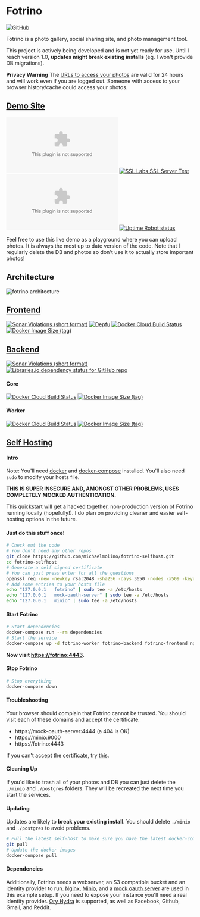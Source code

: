 # Fotrino

[![GitHub](https://img.shields.io/github/license/michaelmolino/fotrino-frontend?style=for-the-badge)](https://www.gnu.org/licenses/gpl-3.0.en.html)

Fotrino is a photo gallery, social sharing site, and photo management tool.

This project is actively being developed and is not yet ready for use. Until I reach version 1.0, **updates might break existing installs** (eg. I won't provide DB migrations).

**Privacy Warning** The [URLs to access your photos](https://docs.aws.amazon.com/AmazonS3/latest/dev/ShareObjectPreSignedURL.html) are valid for 24 hours and will work even if you are logged out. Someone with access to your browser history/cache could access your photos.

## [Demo Site](https://www.fotrino.com/)

[![Chromium HSTS preload](https://img.shields.io/hsts/preload/fotrino.com?style=for-the-badge)](https://hstspreload.org/?domain=fotrino.com)
[![SSL Labs SSL Server Test](https://img.shields.io/badge/SSL%20LABS-A%2B-brightgreen?style=for-the-badge)](https://www.ssllabs.com/ssltest/analyze.html?d=fotrino.com)
[![Mozilla HTTP Observatory Grade](https://img.shields.io/mozilla-observatory/grade/fotrino.com?publish&style=for-the-badge)](https://observatory.mozilla.org/analyze/fotrino.com)
[![Uptime Robot status](https://img.shields.io/uptimerobot/status/m784831310-cc936a200e25a76f2cb55b9d?style=for-the-badge)](https://stats.uptimerobot.com/wn3MlHLvwG)

Feel free to use this live demo as a playground where you can upload photos. It is always the most up to date version of the code. Note that I regularly delete the DB and photos so don't use it to actually store important photos!

## Architecture

![fotrino architecture](https://docs.google.com/drawings/d/e/2PACX-1vSGRI9GP1OKkTt1A0YWXzWCZVZ5ZhtwJ7JMlOvahc-qVFVe9IGzvGr6aiKd4aj5_dNCXZlY3RFW_A95/pub?w=800)

## [Frontend](https://github.com/michaelmolino/fotrino-frontend)

[![Sonar Violations (short format)](https://img.shields.io/sonar/violations/michaelmolino_fotrino-frontend?label=sonar%20violations&server=https%3A%2F%2Fsonarcloud.io&style=for-the-badge)](https://sonarcloud.io/dashboard?id=michaelmolino_fotrino-frontend)
[![Depfu](https://img.shields.io/depfu/michaelmolino/fotrino-frontend?style=for-the-badge)](https://depfu.com/github/michaelmolino/fotrino-frontend?project_id=13874)
[![Docker Cloud Build Status](https://img.shields.io/docker/cloud/build/michaelmolino/fotrino-frontend?style=for-the-badge)](https://hub.docker.com/repository/docker/michaelmolino/fotrino-frontend)
[![Docker Image Size (tag)](https://img.shields.io/docker/image-size/michaelmolino/fotrino-frontend/latest?label=Docker%20Image%20Size&style=for-the-badge)](https://hub.docker.com/repository/docker/michaelmolino/fotrino-frontend)

## [Backend](https://github.com/michaelmolino/fotrino-backend)

[![Sonar Violations (short format)](https://img.shields.io/sonar/violations/michaelmolino_fotrino-backend?label=sonar%20violations&server=https%3A%2F%2Fsonarcloud.io&style=for-the-badge)](https://sonarcloud.io/dashboard?id=michaelmolino_fotrino-backend)
[![Libraries.io dependency status for GitHub repo](https://img.shields.io/librariesio/github/michaelmolino/fotrino-backend?style=for-the-badge)](https://libraries.io/github/michaelmolino/fotrino-backend)

#### Core

[![Docker Cloud Build Status](https://img.shields.io/docker/cloud/build/michaelmolino/fotrino-backend?style=for-the-badge)](https://hub.docker.com/repository/docker/michaelmolino/fotrino-backend)
[![Docker Image Size (tag)](https://img.shields.io/docker/image-size/michaelmolino/fotrino-backend/latest?label=Docker%20Image%20Size&style=for-the-badge)](https://hub.docker.com/repository/docker/michaelmolino/fotrino-backend)

#### Worker

[![Docker Cloud Build Status](https://img.shields.io/docker/cloud/build/michaelmolino/fotrino-worker?style=for-the-badge)](https://hub.docker.com/repository/docker/michaelmolino/fotrino-worker)
[![Docker Image Size (tag)](https://img.shields.io/docker/image-size/michaelmolino/fotrino-worker/latest?label=Docker%20Image%20Size&style=for-the-badge)](https://hub.docker.com/repository/docker/michaelmolino/fotrino-worker)

## [Self Hosting](https://github.com/michaelmolino/fotrino-selfhost)

#### Intro

Note: You'll need [docker](https://docs.docker.com/get-docker/) and [docker-compose](https://docs.docker.com/compose/install/) installed. You'll also need `sudo` to modify your hosts file.

**THIS IS SUPER INSECURE AND, AMONGST OTHER PROBLEMS, USES COMPLETELY MOCKED AUTHENTICATION.**

This quickstart will get a hacked together, non-production version of Fotrino running locally (hopefully!). I do plan on providing cleaner and easier self-hosting options in the future.

#### Just do this stuff once!

```bash
# Check out the code
# You don't need any other repos
git clone https://github.com/michaelmolino/fotrino-selfhost.git
cd fotrino-selfhost
# Generate a self signed certificate
# You can just press enter for all the questions
openssl req -new -newkey rsa:2048 -sha256 -days 3650 -nodes -x509 -keyout ./ssl/private.key -out ./ssl/public.crt -config ssl.conf
# Add some entries to your hosts file
echo "127.0.0.1   fotrino" | sudo tee -a /etc/hosts
echo "127.0.0.1   mock-oauth-server" | sudo tee -a /etc/hosts
echo "127.0.0.1   minio" | sudo tee -a /etc/hosts
```

#### Start Fotrino

```bash
# Start dependencies
docker-compose run --rm dependencies
# Start the service
docker-compose up -d fotrino-worker fotrino-backend fotrino-frontend nginx
```

**Now visit [https://fotrino:4443](https://fotrino:4443).**

#### Stop Fotrino

```bash
# Stop everything
docker-compose down
```

#### Troubleshooting

Your browser should complain that Fotrino cannot be trusted. You should visit each of these domains and accept the certificate.

- https://mock-oauth-server:4444 (a 404 is OK)
- https://minio:9000
- https://fotrino:4443

If you can't accept the certificate, try [this](https://medium.com/@dblazeski/chrome-bypass-net-err-cert-invalid-for-development-daefae43eb12).

#### Cleaning Up

If you'd like to trash all of your photos and DB you can just delete the `./minio` and `./postgres` folders. They will be recreated the next time you start the services.

#### Updating

Updates are likely to **break your existing install**. You should delete `./minio` and `./postgres` to avoid problems.

```bash
# Pull the latest self-host to make sure you have the latest docker-compose.yml and settings
git pull
# Update the docker images
docker-compose pull
```

#### Dependencies

Additionally, Fotrino needs a webserver, an S3 compatible bucket and an identity provider to run. [Nginx](https://nginx.org/), [Minio](https://min.io/), and a [mock oauth server](https://github.com/michaelmolino/mock-oauth-server) are used in this example setup. If you need to expose your instance you'll need a real identity provider. [Ory Hydra](https://www.ory.sh/hydra/docs/) is supported, as well as Facebook, Github, Gmail, and Reddit.
